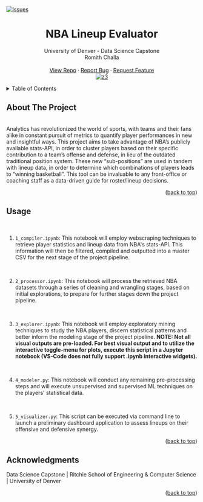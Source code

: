 [![Issues][issues-shield]][issues-url]



<h1 align="center">NBA Lineup Evaluator</h1>
  <p align="center">
    University of Denver - Data Science Capstone
    <br />
    Romith Challa
    <br />
    <br />
    <a href="https://github.com/rc-9/NBA_Lineup_Evaluator">View Repo</a>
    ·
    <a href="https://github.com/rc-9/NBA_Lineup_Evaluator/issues">Report Bug</a>
    ·
    <a href="https://github.com/rc-9/NBA_Lineup_Evaluator/issues">Request Feature</a><br />
    <a href="https://ibb.co/kyXNGY0"><img src="https://i.ibb.co/kyXNGY0/z3.png" alt="z3" border="" /></a><br />
  </p>
</div>


<!-- TABLE OF CONTENTS -->
<details>
  <summary>Table of Contents</summary>
  <ol>
    <li>
      <a href="#about-the-project">About The Project</a>
    <li><a href="#usage">Usage</a></li>
    <li><a href="#acknowledgments">Acknowledgments</a></li>
  </ol>
</details>



## About The Project

<br />
Analytics has revolutionized the world of sports, with teams and their fans alike in constant pursuit of metrics to quantify player performances in new and insightful ways. This project aims to take advantage of NBA’s publicly available stats-API, in order to cluster players based on their specific contribution to a team’s offense and defense, in lieu of the outdated traditional position system. These new “sub-positions” are used in tandem with lineup data, in order to determine which combinations of players leads to “winning basketball”. This tool can be invaluable to any front-office or coaching staff as a data-driven guide for roster/lineup decisions.

<p align="right">(<a href="#top">back to top</a>)</p>



## Usage
<br/>

1. ```1_compiler.ipynb```: This notebook will employ webscraping techniques to retrieve player statistics and lineup data from NBA's stats-API. This information will then be filtered, compiled and outputted into a master CSV for the next stage of the project pipeline.
<br/>

2. ```2_processor.ipynb```: This notebook will process the retrieved NBA datasets through a series of cleaning and wrangling stages, based on initial explorations, to prepare for further stages down the project pipeline.
<br/>

3. ```3_explorer.ipynb```: This notebook will employ exploratory mining techniques to study the NBA players, discern statistical patterns and better inform the modeling stage of the project pipeline. **NOTE: Not all visual outputs are pre-loaded. For best visual output and to utilize the interactive toggle-menu for plots, execute this script in a Jupyter notebook (VS-Code does not fully support .ipynb interactive widgets).**
<br/>

4. ```4_modeler.py```: This notebook will conduct any remaining pre-processing steps and will execute unsupervised and supervised ML techniques on the players' statistical data.
<br/>

5. ```5_visualizer.py```: This script can be executed via command line to launch a preliminary dashboard application to assess lineups on their offensive and defensive synergy.

<p align="right">(<a href="#top">back to top</a>)</p>



## Acknowledgments

Data Science Capstone | Ritchie School of Engineering & Computer Science | University of Denver

<p align="right">(<a href="#top">back to top</a>)</p>



<!-- MARKDOWN LINKS & IMAGES -->
[issues-shield]: https://img.shields.io/github/issues/rc-9/NBA_Lineup_Evaluator.svg?style=for-the-badge
[issues-url]: https://github.com/rc-9/NBA_Lineup_Evaluator/issues















